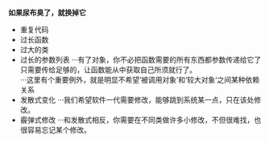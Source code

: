 <b>如果尿布臭了，就换掉它 </b>
- 重复代码
- 过长函数
- 过大的类
- 过长的参数列表
···有了对象，你不必把函数需要的所有东西都参数传递给它了
只需要传给足够的，让函数能从中获取自己所须就行了。<br>
···这里有个重要例外，就是明显不希望‘被调用对象’和‘较大对象’之间某种依赖关系
- 发散式变化
···我们希望软件一代需要修改，能够跳到系统某一点，只在该处修改。
- 霰弹式修改
···和发散式相反，你需要在不同类做许多小修改，不但很难找，也很容易忘记某个修改。